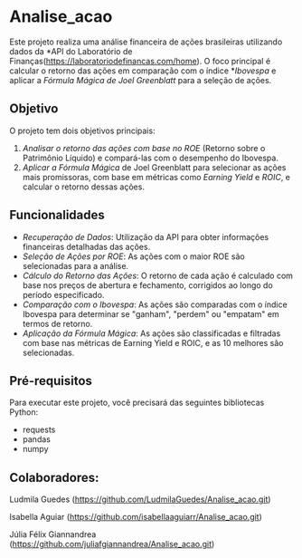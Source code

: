 # Analise_acao
Este projeto realiza uma análise financeira de ações brasileiras utilizando dados da *API do Laboratório de Finanças(https://laboratoriodefinancas.com/home). O foco principal é calcular o retorno das ações em comparação com o índice **Ibovespa* e aplicar a *Fórmula Mágica de Joel Greenblatt* para a seleção de ações.

## Objetivo

O projeto tem dois objetivos principais:

1. *Analisar o retorno das ações com base no ROE* (Retorno sobre o Patrimônio Líquido) e compará-las com o desempenho do Ibovespa.
2. *Aplicar a Fórmula Mágica* de Joel Greenblatt para selecionar as ações mais promissoras, com base em métricas como *Earning Yield* e *ROIC*, e calcular o retorno dessas ações.

## Funcionalidades

- *Recuperação de Dados*: Utilização da API para obter informações financeiras detalhadas das ações.
- *Seleção de Ações por ROE*: As ações com o maior ROE são selecionadas para a análise.
- *Cálculo do Retorno das Ações*: O retorno de cada ação é calculado com base nos preços de abertura e fechamento, corrigidos ao longo do período especificado.
- *Comparação com o Ibovespa*: As ações são comparadas com o índice Ibovespa para determinar se "ganham", "perdem" ou "empatam" em termos de retorno.
- *Aplicação da Fórmula Mágica*: As ações são classificadas e filtradas com base nas métricas de Earning Yield e ROIC, e as 10 melhores são selecionadas.

## Pré-requisitos

Para executar este projeto, você precisará das seguintes bibliotecas Python:

- requests
- pandas
- numpy

## Colaboradores: 
Ludmila Guedes (https://github.com/LudmilaGuedes/Analise_acao.git)

Isabella Aguiar (https://github.com/isabellaaguiarr/Analise_acao.git)

Júlia Félix Giannandrea (https://github.com/juliafgiannandrea/Analise_acao.git)
